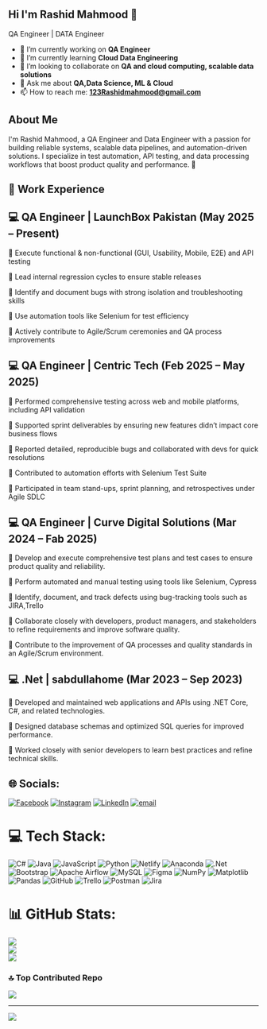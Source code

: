 ## Hi I'm Rashid Mahmood 👋
QA Engineer | DATA Engineer
- 🔭 I’m currently working on **QA Engineer**
- 🌱 I’m currently learning **Cloud Data Engineering**
- 👯 I’m looking to collaborate on **QA and cloud computing, scalable data solutions** 
- 💬 Ask me about **QA,Data Science, ML & Cloud**
- 📫 How to reach me: **123Rashidmahmood@gmail.com**

## About Me
I'm Rashid Mahmood, a QA Engineer and Data Engineer with a passion for building reliable systems, scalable data pipelines, and automation-driven solutions. I specialize in test automation, API testing, and data processing workflows that boost product quality and performance. 🚀

## 💼 Work Experience

## 💻 QA Engineer | LaunchBox Pakistan (May 2025 – Present)

🔹 Execute functional & non-functional (GUI, Usability, Mobile, E2E) and API testing

🔹 Lead internal regression cycles to ensure stable releases

🔹 Identify and document bugs with strong isolation and troubleshooting skills

🔹 Use automation tools like Selenium for test efficiency

🔹 Actively contribute to Agile/Scrum ceremonies and QA process improvements

## 💻 QA Engineer | Centric Tech (Feb 2025 – May 2025)

🔹 Performed comprehensive testing across web and mobile platforms, including API validation

🔹 Supported sprint deliverables by ensuring new features didn’t impact core business flows

🔹 Reported detailed, reproducible bugs and collaborated with devs for quick resolutions

🔹 Contributed to automation efforts with Selenium Test Suite

🔹 Participated in team stand-ups, sprint planning, and retrospectives under Agile SDLC

## 💻 QA Engineer | Curve Digital Solutions (Mar 2024 – Fab 2025)

🔹 Develop and execute comprehensive test plans and test cases to ensure product quality and reliability.

🔹 Perform automated and manual testing using tools like Selenium, Cypress

🔹 Identify, document, and track defects using bug-tracking tools such as JIRA,Trello

🔹 Collaborate closely with developers, product managers, and stakeholders to refine requirements and improve software quality.

🔹 Contribute to the improvement of QA processes and quality standards in an Agile/Scrum environment.

## 💻 .Net | sabdullahome (Mar 2023 – Sep 2023)

🔹 Developed and maintained web applications and APIs using .NET Core, C#, and related technologies.

🔹 Designed database schemas and optimized SQL queries for improved performance.

🔹 Worked closely with senior developers to learn best practices and refine technical skills.

## 🌐 Socials:
[![Facebook](https://img.shields.io/badge/Facebook-%231877F2.svg?logo=Facebook&logoColor=white)](https://facebook.com/https://www.facebook.com/profile.php?id=100010727628591) [![Instagram](https://img.shields.io/badge/Instagram-%23E4405F.svg?logo=Instagram&logoColor=white)](https://instagram.com/123rashidmahmood) [![LinkedIn](https://img.shields.io/badge/LinkedIn-%230077B5.svg?logo=linkedin&logoColor=white)](https://linkedin.com/in/https://www.linkedin.com/in/rashid-mahmood-64a171249/) [![email](https://img.shields.io/badge/Email-D14836?logo=gmail&logoColor=white)](mailto:123Rashidmahmood@gmail.com) 

# 💻 Tech Stack:
![C#](https://img.shields.io/badge/c%23-%23239120.svg?style=for-the-badge&logo=csharp&logoColor=white) ![Java](https://img.shields.io/badge/java-%23ED8B00.svg?style=for-the-badge&logo=openjdk&logoColor=white) ![JavaScript](https://img.shields.io/badge/javascript-%23323330.svg?style=for-the-badge&logo=javascript&logoColor=%23F7DF1E) ![Python](https://img.shields.io/badge/python-3670A0?style=for-the-badge&logo=python&logoColor=ffdd54) ![Netlify](https://img.shields.io/badge/netlify-%23000000.svg?style=for-the-badge&logo=netlify&logoColor=#00C7B7) ![Anaconda](https://img.shields.io/badge/Anaconda-%2344A833.svg?style=for-the-badge&logo=anaconda&logoColor=white) ![.Net](https://img.shields.io/badge/.NET-5C2D91?style=for-the-badge&logo=.net&logoColor=white) ![Bootstrap](https://img.shields.io/badge/bootstrap-%238511FA.svg?style=for-the-badge&logo=bootstrap&logoColor=white) ![Apache Airflow](https://img.shields.io/badge/Apache%20Airflow-017CEE?style=for-the-badge&logo=Apache%20Airflow&logoColor=white) ![MySQL](https://img.shields.io/badge/mysql-4479A1.svg?style=for-the-badge&logo=mysql&logoColor=white) ![Figma](https://img.shields.io/badge/figma-%23F24E1E.svg?style=for-the-badge&logo=figma&logoColor=white) ![NumPy](https://img.shields.io/badge/numpy-%23013243.svg?style=for-the-badge&logo=numpy&logoColor=white) ![Matplotlib](https://img.shields.io/badge/Matplotlib-%23ffffff.svg?style=for-the-badge&logo=Matplotlib&logoColor=black) ![Pandas](https://img.shields.io/badge/pandas-%23150458.svg?style=for-the-badge&logo=pandas&logoColor=white) ![GitHub](https://img.shields.io/badge/github-%23121011.svg?style=for-the-badge&logo=github&logoColor=white) ![Trello](https://img.shields.io/badge/Trello-%23026AA7.svg?style=for-the-badge&logo=Trello&logoColor=white) ![Postman](https://img.shields.io/badge/Postman-FF6C37?style=for-the-badge&logo=postman&logoColor=white) ![Jira](https://img.shields.io/badge/jira-%230A0FFF.svg?style=for-the-badge&logo=jira&logoColor=white)

# 📊 GitHub Stats:
![](https://github-readme-stats.vercel.app/api?username=Rashidyounus&theme=swift&hide_border=false&include_all_commits=true&count_private=false)<br/>
![](https://nirzak-streak-stats.vercel.app/?user=Rashidyounus&theme=swift&hide_border=false)<br/>
![](https://github-readme-stats.vercel.app/api/top-langs/?username=Rashidyounus&theme=swift&hide_border=false&include_all_commits=true&count_private=false&layout=compact)

### 🔝 Top Contributed Repo
![](https://github-contributor-stats.vercel.app/api?username=Rashidyounus&limit=5&theme=dark&combine_all_yearly_contributions=true)

---
[![](https://visitcount.itsvg.in/api?id=Rashidyounus&icon=0&color=0)](https://visitcount.itsvg.in)

<!-- Proudly created with GPRM ( https://gprm.itsvg.in ) -->
